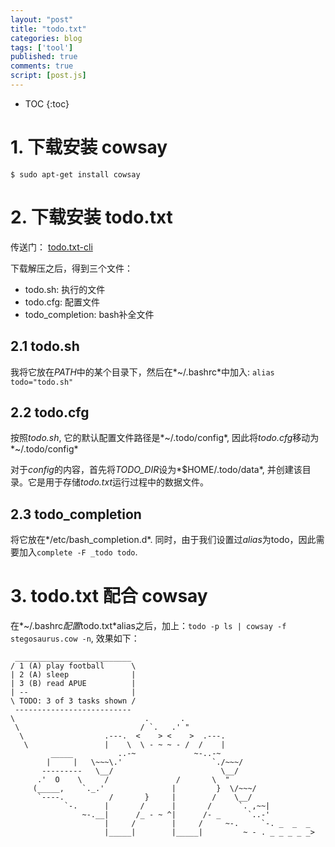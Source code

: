 ```yaml
---
layout: "post"
title: "todo.txt"
categories: blog
tags: ['tool']
published: true
comments: true 
script: [post.js]
---
```


* TOC
{:toc}

# 1. 下载安装 cowsay

    $ sudo apt-get install cowsay

# 2. 下载安装 todo.txt

传送门： [todo.txt-cli](https://github.com/ginatrapani/todo.txt-cli/downloads)


下载解压之后，得到三个文件：

* todo.sh: 执行的文件
* todo.cfg: 配置文件
* todo_completion: bash补全文件

## 2.1 todo.sh

我将它放在*PATH*中的某个目录下，然后在*~/.bashrc*中加入: `alias todo="todo.sh"`

## 2.2 todo.cfg

按照*todo.sh*, 它的默认配置文件路径是*~/.todo/config*, 因此将*todo.cfg*移动为*~/.todo/config*

对于*config*的内容，首先将*TODO_DIR*设为*$HOME/.todo/data*, 并创建该目录。它是用于存储*todo.txt*运行过程中的数据文件。

## 2.3 todo_completion

将它放在*/etc/bash_completion.d*. 同时，由于我们设置过*alias*为todo，因此需要加入`complete -F _todo todo`.

# 3. todo.txt 配合 cowsay

在*~/.bashrc*配置*todo.txt*alias之后，加上：`todo -p ls | cowsay -f stegosaurus.cow -n`, 效果如下：

     __________________________
    / 1 (A) play football      \
    | 2 (A) sleep              |
    | 3 (B) read APUE          |
    | --                       |
    \ TODO: 3 of 3 tasks shown /
     --------------------------
    \                             .       .
     \                           / `.   .' " 
      \                  .---.  <    > <    >  .---.
       \                 |    \  \ - ~ ~ - /  /    |
             _____          ..-~             ~-..-~
            |     |   \~~~\.'                    `./~~~/
           ---------   \__/                        \__/
          .'  O    \     /               /       \  " 
         (_____,    `._.'               |         }  \/~~~/
          `----.          /       }     |        /    \__/
                `-.      |       /      |       /      `. ,~~|
                    ~-.__|      /_ - ~ ^|      /- _      `..-'   
                         |     /        |     /     ~-.     `-. _  _  _
                         |_____|        |_____|         ~ - . _ _ _ _ _>

